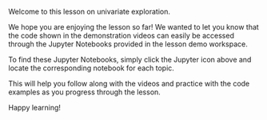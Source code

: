 Welcome to this lesson on univariate exploration.

We hope you are enjoying the lesson so far! We wanted to let you know that the code shown in the demonstration videos can easily be accessed through the Jupyter Notebooks provided in the lesson demo workspace.

To find these Jupyter Notebooks, simply click the Jupyter icon above and locate the corresponding notebook for each topic. 

This will help you follow along with the videos and practice with the code examples as you progress through the lesson.

Happy learning!